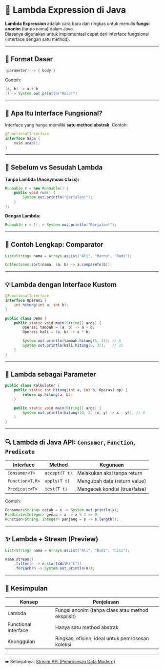 # 🔹 Lambda Expression di Java

**Lambda Expression** adalah cara baru dan ringkas untuk menulis **fungsi anonim** (tanpa nama) dalam Java.  
Biasanya digunakan untuk implementasi cepat dari interface fungsional (interface dengan satu method).

---

## 🔧 Format Dasar

```java
(parameter) -> { body }
````

Contoh:

```java
(a, b) -> a + b
() -> System.out.println("Halo!")
```

---

## 🧠 Apa Itu Interface Fungsional?

Interface yang hanya memiliki **satu method abstrak**.
Contoh:

```java
@FunctionalInterface
interface Sapa {
    void ucap();
}
```

---

## 🔄 Sebelum vs Sesudah Lambda

**Tanpa Lambda (Anonymous Class):**

```java
Runnable r = new Runnable() {
    public void run() {
        System.out.println("Berjalan!");
    }
};
```

**Dengan Lambda:**

```java
Runnable r = () -> System.out.println("Berjalan!");
```

---

## 📘 Contoh Lengkap: Comparator

```java
List<String> nama = Arrays.asList("Ali", "Marno", "Budi");

Collections.sort(nama, (a, b) -> a.compareTo(b));
```

---

## 💡 Lambda dengan Interface Kustom

```java
@FunctionalInterface
interface Operasi {
    int hitung(int a, int b);
}

public class Demo {
    public static void main(String[] args) {
        Operasi tambah = (a, b) -> a + b;
        Operasi kali = (a, b) -> a * b;

        System.out.println(tambah.hitung(5, 3)); // 8
        System.out.println(kali.hitung(5, 3));   // 15
    }
}
```

---

## 🔄 Lambda sebagai Parameter

```java
public class Kalkulator {
    public static int hitung(int a, int b, Operasi op) {
        return op.hitung(a, b);
    }

    public static void main(String[] args) {
        System.out.println(hitung(10, 2, (x, y) -> x - y)); // 8
    }
}
```

---

## 🔍 Lambda di Java API: `Consumer`, `Function`, `Predicate`

| Interface       | Method        | Kegunaan                      |
| --------------- | ------------- | ----------------------------- |
| `Consumer<T>`   | `accept(T t)` | Melakukan aksi tanpa return   |
| `Function<T,R>` | `apply(T t)`  | Mengubah data (return value)  |
| `Predicate<T>`  | `test(T t)`   | Mengecek kondisi (true/false) |

Contoh:

```java
Consumer<String> cetak = x -> System.out.println(x);
Predicate<Integer> genap = x -> x % 2 == 0;
Function<String, Integer> panjang = s -> s.length();
```

---

## ✨ Lambda + Stream (Preview)

```java
List<String> nama = Arrays.asList("Ali", "Budi", "Cici");

nama.stream()
    .filter(n -> n.startsWith("C"))
    .forEach(n -> System.out.println(n));
```

---

## 📌 Kesimpulan

| Konsep               | Penjelasan                                        |
| -------------------- | ------------------------------------------------- |
| Lambda               | Fungsi anonim (tanpa class atau method eksplisit) |
| Functional Interface | Hanya satu method abstrak                         |
| Keunggulan           | Ringkas, efisien, ideal untuk pemrosesan koleksi  |

---

➡️ Selanjutnya: [Stream API (Pemrosesan Data Modern)](stream_api.md)